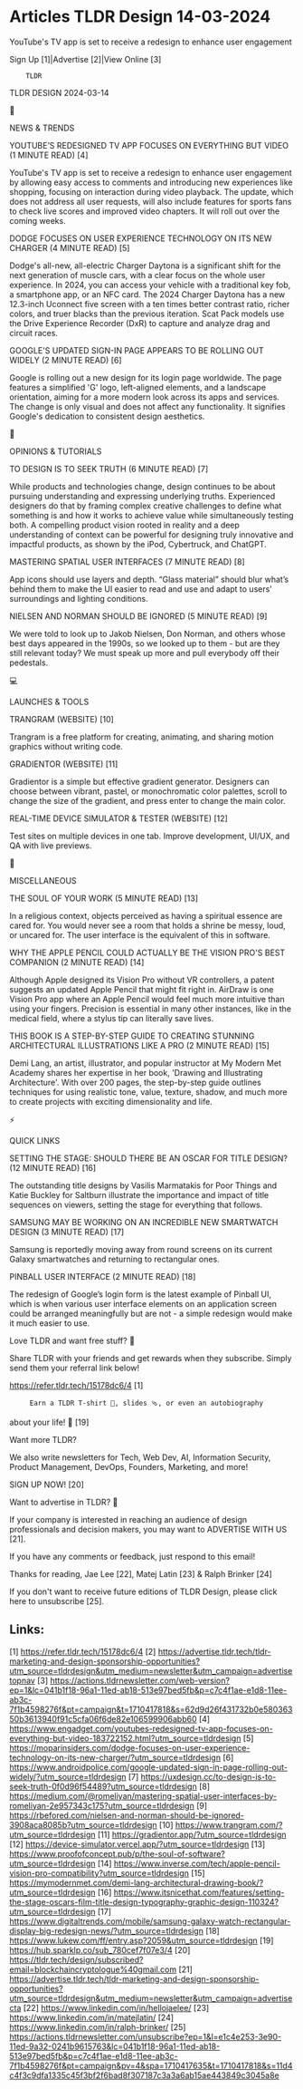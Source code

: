 # Articles TLDR Design 14-03-2024

YouTube's TV app is set to receive a redesign to enhance user
engagement  

 Sign Up [1]|Advertise [2]|View Online [3] 

		TLDR 

TLDR DESIGN 2024-03-14

📱 

NEWS & TRENDS

 YOUTUBE’S REDESIGNED TV APP FOCUSES ON EVERYTHING BUT VIDEO (1
MINUTE READ) [4] 

 YouTube's TV app is set to receive a redesign to enhance user
engagement by allowing easy access to comments and introducing new
experiences like shopping, focusing on interaction during video
playback. The update, which does not address all user requests, will
also include features for sports fans to check live scores and
improved video chapters. It will roll out over the coming weeks. 

 DODGE FOCUSES ON USER EXPERIENCE TECHNOLOGY ON ITS NEW CHARGER (4
MINUTE READ) [5] 

 Dodge's all-new, all-electric Charger Daytona is a significant shift
for the next generation of muscle cars, with a clear focus on the
whole user experience. In 2024, you can access your vehicle with a
traditional key fob, a smartphone app, or an NFC card. The 2024
Charger Daytona has a new 12.3-inch Uconnect five screen with a ten
times better contrast ratio, richer colors, and truer blacks than the
previous iteration. Scat Pack models use the Drive Experience Recorder
(DxR) to capture and analyze drag and circuit races. 

 GOOGLE'S UPDATED SIGN-IN PAGE APPEARS TO BE ROLLING OUT WIDELY (2
MINUTE READ) [6] 

 Google is rolling out a new design for its login page worldwide. The
page features a simplified 'G' logo, left-aligned elements, and a
landscape orientation, aiming for a more modern look across its apps
and services. The change is only visual and does not affect any
functionality. It signifies Google's dedication to consistent design
aesthetics. 

🚀 

OPINIONS & TUTORIALS

 TO DESIGN IS TO SEEK TRUTH (6 MINUTE READ) [7] 

 While products and technologies change, design continues to be about
pursuing understanding and expressing underlying truths. Experienced
designers do that by framing complex creative challenges to define
what something is and how it works to achieve value while
simultaneously testing both. A compelling product vision rooted in
reality and a deep understanding of context can be powerful for
designing truly innovative and impactful products, as shown by the
iPod, Cybertruck, and ChatGPT. 

 MASTERING SPATIAL USER INTERFACES (7 MINUTE READ) [8] 

 App icons should use layers and depth. “Glass material” should
blur what’s behind them to make the UI easier to read and use and
adapt to users' surroundings and lighting conditions. 

 NIELSEN AND NORMAN SHOULD BE IGNORED (5 MINUTE READ) [9] 

 We were told to look up to Jakob Nielsen, Don Norman, and others
whose best days appeared in the 1990s, so we looked up to them - but
are they still relevant today? We must speak up more and pull
everybody off their pedestals. 

💻 

LAUNCHES & TOOLS

 TRANGRAM (WEBSITE) [10] 

 Trangram is a free platform for creating, animating, and sharing
motion graphics without writing code. 

 GRADIENTOR (WEBSITE) [11] 

 Gradientor is a simple but effective gradient generator. Designers
can choose between vibrant, pastel, or monochromatic color palettes,
scroll to change the size of the gradient, and press enter to change
the main color. 

 REAL-TIME DEVICE SIMULATOR & TESTER (WEBSITE) [12] 

 Test sites on multiple devices in one tab. Improve development,
UI/UX, and QA with live previews. 

🎁 

MISCELLANEOUS

 THE SOUL OF YOUR WORK (5 MINUTE READ) [13] 

 In a religious context, objects perceived as having a spiritual
essence are cared for. You would never see a room that holds a shrine
be messy, loud, or uncared for. The user interface is the equivalent
of this in software. 

 WHY THE APPLE PENCIL COULD ACTUALLY BE THE VISION PRO'S BEST
COMPANION (2 MINUTE READ) [14] 

 Although Apple designed its Vision Pro without VR controllers, a
patent suggests an updated Apple Pencil that might fit right in.
AirDraw is one Vision Pro app where an Apple Pencil would feel much
more intuitive than using your fingers. Precision is essential in many
other instances, like in the medical field, where a stylus tip can
literally save lives. 

 THIS BOOK IS A STEP-BY-STEP GUIDE TO CREATING STUNNING ARCHITECTURAL
ILLUSTRATIONS LIKE A PRO (2 MINUTE READ) [15] 

 Demi Lang, an artist, illustrator, and popular instructor at My
Modern Met Academy shares her expertise in her book, 'Drawing and
Illustrating Architecture'. With over 200 pages, the step-by-step
guide outlines techniques for using realistic tone, value, texture,
shadow, and much more to create projects with exciting dimensionality
and life. 

⚡ 

QUICK LINKS

 SETTING THE STAGE: SHOULD THERE BE AN OSCAR FOR TITLE DESIGN? (12
MINUTE READ) [16] 

 The outstanding title designs by Vasilis Marmatakis for Poor Things
and Katie Buckley for Saltburn illustrate the importance and impact of
title sequences on viewers, setting the stage for everything that
follows. 

 SAMSUNG MAY BE WORKING ON AN INCREDIBLE NEW SMARTWATCH DESIGN (3
MINUTE READ) [17] 

 Samsung is reportedly moving away from round screens on its current
Galaxy smartwatches and returning to rectangular ones. 

 PINBALL USER INTERFACE (2 MINUTE READ) [18] 

 The redesign of Google’s login form is the latest example of
Pinball UI, which is when various user interface elements on an
application screen could be arranged meaningfully but are not - a
simple redesign would make it much easier to use. 

Love TLDR and want free stuff? 🎁

 Share TLDR with your friends and get rewards when they subscribe.
Simply send them your referral link below! 

 https://refer.tldr.tech/15178dc6/4 [1] 

		 Earn a TLDR T-shirt 👕, slides 🩴, or even an autobiography
about your life! 🤯 [19] 

Want more TLDR?

 We also write newsletters for Tech, Web Dev, AI, Information
Security, Product Management, DevOps, Founders, Marketing, and more! 

SIGN UP NOW! [20] 

Want to advertise in TLDR? 📰

 If your company is interested in reaching an audience of design
professionals and decision makers, you may want to ADVERTISE WITH US
[21]. 

 If you have any comments or feedback, just respond to this email! 

Thanks for reading, 
Jae Lee [22], Matej Latin [23] & Ralph Brinker [24] 

If you don't want to receive future editions of TLDR Design,
please click here to unsubscribe [25]. 

 

Links:
------
[1] https://refer.tldr.tech/15178dc6/4
[2] https://advertise.tldr.tech/tldr-marketing-and-design-sponsorship-opportunities?utm_source=tldrdesign&utm_medium=newsletter&utm_campaign=advertisetopnav
[3] https://actions.tldrnewsletter.com/web-version?ep=1&lc=041b1f18-96a1-11ed-ab18-513e97bed5fb&p=c7c4f1ae-e1d8-11ee-ab3c-7f1b4598276f&pt=campaign&t=1710417818&s=62d9d26f431732b0e58036350b3613940f91c5cfa06f6de82e106599906abb60
[4] https://www.engadget.com/youtubes-redesigned-tv-app-focuses-on-everything-but-video-183722152.html?utm_source=tldrdesign
[5] https://moparinsiders.com/dodge-focuses-on-user-experience-technology-on-its-new-charger/?utm_source=tldrdesign
[6] https://www.androidpolice.com/google-updated-sign-in-page-rolling-out-widely/?utm_source=tldrdesign
[7] https://uxdesign.cc/to-design-is-to-seek-truth-0f0d96f54489?utm_source=tldrdesign
[8] https://medium.com/@romeliyan/mastering-spatial-user-interfaces-by-romeliyan-2e957343c175?utm_source=tldrdesign
[9] https://rbefored.com/nielsen-and-norman-should-be-ignored-3908aca8085b?utm_source=tldrdesign
[10] https://www.trangram.com/?utm_source=tldrdesign
[11] https://gradientor.app/?utm_source=tldrdesign
[12] https://device-simulator.vercel.app/?utm_source=tldrdesign
[13] https://www.proofofconcept.pub/p/the-soul-of-software?utm_source=tldrdesign
[14] https://www.inverse.com/tech/apple-pencil-vision-pro-compatibility?utm_source=tldrdesign
[15] https://mymodernmet.com/demi-lang-architectural-drawing-book/?utm_source=tldrdesign
[16] https://www.itsnicethat.com/features/setting-the-stage-oscars-film-title-design-typography-graphic-design-110324?utm_source=tldrdesign
[17] https://www.digitaltrends.com/mobile/samsung-galaxy-watch-rectangular-display-big-redesign-news/?utm_source=tldrdesign
[18] https://www.lukew.com/ff/entry.asp?2059&utm_source=tldrdesign
[19] https://hub.sparklp.co/sub_780cef7f07e3/4
[20] https://tldr.tech/design/subscribed?email=blockchaincryptologue%40gmail.com
[21] https://advertise.tldr.tech/tldr-marketing-and-design-sponsorship-opportunities?utm_source=tldrdesign&utm_medium=newsletter&utm_campaign=advertisecta
[22] https://www.linkedin.com/in/hellojaelee/
[23] https://www.linkedin.com/in/matejlatin/
[24] https://www.linkedin.com/in/ralph-brinker/
[25] https://actions.tldrnewsletter.com/unsubscribe?ep=1&l=e1c4e253-3e90-11ed-9a32-0241b9615763&lc=041b1f18-96a1-11ed-ab18-513e97bed5fb&p=c7c4f1ae-e1d8-11ee-ab3c-7f1b4598276f&pt=campaign&pv=4&spa=1710417635&t=1710417818&s=11d4c4f3c9dfa1335c45f3bf2f6bad8f307187c3a3a6ab15ae443849c3045a8e
